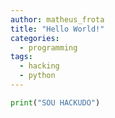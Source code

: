 ```yaml
---
author: matheus_frota
title: "Hello World!"
categories:
  - programming
tags:
  - hacking
  - python
---
```


``` python
print("SOU HACKUDO")
```
